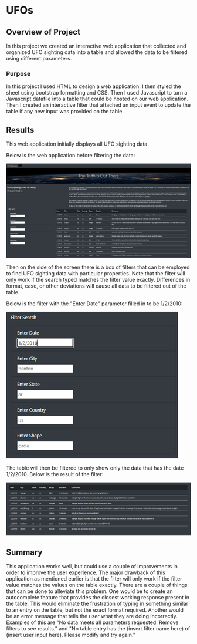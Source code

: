# UFOs

## Overview of Project

In this project we created an interactive web application that collected and organized UFO sighting data into a table and allowed the data to be filtered using different parameters. 


### Purpose

In this project I used HTML to design a web application. I then styled the sheet using bootstrap formatting and CSS. Then I used Javascript to turn a Javascript datafile into a table that could be hosted on 
our web application. Then I created an interactive filter that attached an input event to update the table if any new input was provided on the table.


## Results

This web application initially displays all UFO sighting data.

Below is the web application before filtering the data:

![](static/images/complete_web_app.PNG)

Then on the side of the screen there is a box of filters that can be employed to find UFO sighting data with particular properties. Note that the filter will only work if the search typed matches the filter value exactly. Differences in
format, case, or other deviations will cause all data to be filtered out of the table.


Below is the filter with the "Enter Date" parameter filled in to be 1/2/2010:

![](static/images/filter.PNG)

The table will then be filtered to only show only the data that has the date 1/2/2010. Below is the result of the filter:

![](static/images/filtered_table.PNG)


## Summary

This application works well, but could use a couple of improvements in order to improve the user experience. The major drawback of this application as mentioned earlier is that the filter will only work if the filter value matches the 
values on the table exactly. There are a couple of things that can be done to alleviate this problem. One would be to create an autocomplete feature that provides the closest working response present in the table. This would eliminate 
the frustration of typing in something similar to an entry on the table, but not the exact format required. Another would be an error message that tells the user what they are doing incorrectly. Examples of this are "No data meets all 
parameters requested. Remove filters to see results." and "No table entry has the (insert filter name here) of (insert user input here). Please modify and try again."  
